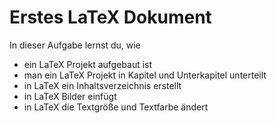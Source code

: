 # Erstes LaTeX Dokument

In dieser Aufgabe lernst du, wie

- ein LaTeX Projekt aufgebaut ist
- man ein LaTeX Projekt in Kapitel und Unterkapitel unterteilt
- in LaTeX ein Inhaltsverzeichnis erstellt
- in LaTeX Bilder einfügt
- in LaTeX die Textgröße und Textfarbe ändert

